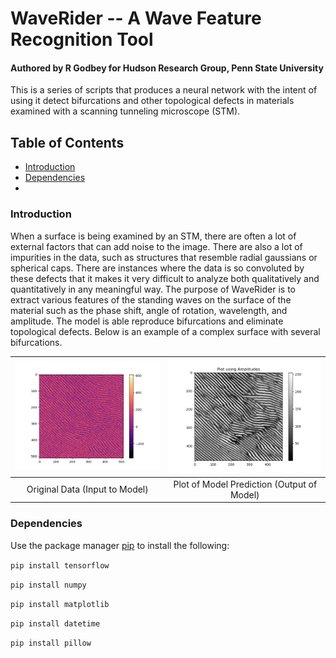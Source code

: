 # WaveRider -- A Wave Feature Recognition Tool
#### Authored by R Godbey for Hudson Research Group, Penn State University
This is a series of scripts that produces a neural network with the intent of
using it detect bifurcations and other topological defects in materials examined
with a scanning tunneling microscope (STM).

## Table of Contents

* [Introduction](https://github.com/rag5495/waverider#introduction)
* [Dependencies](https://github.com/rag5495/waverider#dependencies)
*


### Introduction

When a surface is being examined by an STM, there are often a lot of external
factors that can add noise to the image. There are also a lot of impurities in
the data, such as structures that resemble radial gaussians or spherical caps.
There are instances where the data is so convoluted by these defects that it makes
it very difficult to analyze both qualitatively and quantitatively in any
meaningful way. The purpose of WaveRider is to extract various features of the
standing waves on the surface of the material such as the phase shift, angle of
rotation, wavelength, and amplitude. The model is able reproduce bifurcations
and eliminate topological defects. Below is an example of a complex surface with
several bifurcations.

![alt-text-1](orig.png "Original Data") | ![alt-text-2](amp.png "Plot of Prediction")
:--------------------------------------:|:------------------------------------------:
Original Data (Input to Model) | Plot of Model Prediction (Output of Model)


### Dependencies

Use the package manager [pip](https://pip.pypa.io/en/stable/) to install the following:

`pip install tensorflow`

`pip install numpy`

`pip install matplotlib`

`pip install datetime`

`pip install pillow`

